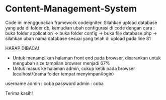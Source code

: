 # Content-Management-System

Code ini menggunakan framework codeigniter.
Silahkan upload database yang ada di folder db, kemudian ubah configurasi di code dengan cara :
buka folder application -> buka folder config -> buka file database.php -> silahkan ubah nama database sesuai yang telah di upload pada line 81

HARAP DIBACA!
- Untuk menampilkan halaman front end pada browser, disarankan untuk mengubah size tampilan browser menjadi 67%
- Untuk masuk ke halaman admin, cukup ketik pada browser localhost/(nama folder tempat menyimpan/login)

username admin : coba
password admin : coba

Terima kasih!
